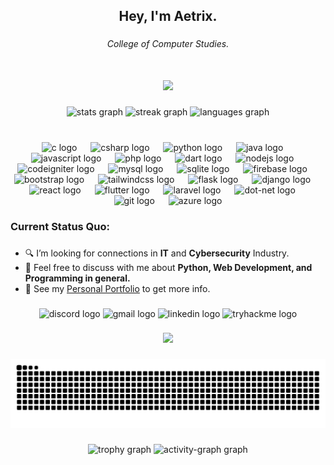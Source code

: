 <h2 align="center">Hey, I'm Aetrix.</h2>

###

<h6 align="center">College of Computer Studies.</h6>

###

<br clear="both">

<div align="center">
  <img height="300" src="https://i.gifer.com/1KHE.gif"  />
</div>

###

<div align="center">
  <img src="https://github-readme-stats.vercel.app/api?username=Zedbyte&hide_title=false&hide_rank=true&show_icons=true&include_all_commits=true&count_private=true&disable_animations=false&theme=tokyonight&locale=en&hide_border=false" height="150" alt="stats graph"  />
  <img src="https://streak-stats.demolab.com?user=Zedbyte&locale=en&mode=daily&theme=tokyonight&hide_border=false&border_radius=5" height="150" alt="streak graph"  />
  <img src="https://github-readme-stats.vercel.app/api/top-langs?username=Zedbyte&locale=en&hide_title=false&layout=compact&card_width=320&langs_count=10&theme=tokyonight&hide_border=false&custom_title=Recent%20Languages%20Used" height="150" alt="languages graph"  />
</div>

###

<br clear="both">

<div align="center">
  <img src="https://cdn.jsdelivr.net/gh/devicons/devicon/icons/c/c-original.svg" height="43" alt="c logo"  />
  <img width="14" />
  <img src="https://cdn.jsdelivr.net/gh/devicons/devicon/icons/csharp/csharp-original.svg" height="43" alt="csharp logo"  />
  <img width="14" />
  <img src="https://cdn.jsdelivr.net/gh/devicons/devicon/icons/python/python-original.svg" height="43" alt="python logo"  />
  <img width="14" />
  <img src="https://cdn.jsdelivr.net/gh/devicons/devicon/icons/java/java-original.svg" height="43" alt="java logo"  />
  <img width="14" />
  <img src="https://cdn.jsdelivr.net/gh/devicons/devicon/icons/javascript/javascript-original.svg" height="43" alt="javascript logo"  />
  <img width="14" />
  <img src="https://cdn.jsdelivr.net/gh/devicons/devicon/icons/php/php-original.svg" height="43" alt="php logo"  />
  <img width="14" />
  <img src="https://cdn.simpleicons.org/dart/0175C2" height="43" alt="dart logo"  />
  <img width="14" />
  <img src="https://cdn.simpleicons.org/nodedotjs/339933" height="43" alt="nodejs logo"  />
  <img width="14" />
  <img src="https://cdn.simpleicons.org/codeigniter/EF4223" height="43" alt="codeigniter logo"  />
  <img width="14" />
  <img src="https://cdn.jsdelivr.net/gh/devicons/devicon/icons/mysql/mysql-original.svg" height="43" alt="mysql logo"  />
  <img width="14" />
  <img src="https://cdn.jsdelivr.net/gh/devicons/devicon/icons/sqlite/sqlite-original.svg" height="43" alt="sqlite logo"  />
  <img width="14" />
  <img src="https://cdn.jsdelivr.net/gh/devicons/devicon/icons/firebase/firebase-plain.svg" height="43" alt="firebase logo"  />
  <img width="14" />
  <img src="https://cdn.simpleicons.org/bootstrap/7952B3" height="43" alt="bootstrap logo"  />
  <img width="14" />
  <img src="https://cdn.simpleicons.org/tailwindcss/06B6D4" height="43" alt="tailwindcss logo"  />
  <img width="14" />
  <img src="https://cdn.simpleicons.org/flask/000000" height="43" alt="flask logo"  />
  <img width="14" />
  <img src="https://cdn.simpleicons.org/django/092E20" height="43" alt="django logo"  />
  <img width="14" />
  <img src="https://cdn.simpleicons.org/react/61DAFB" height="43" alt="react logo"  />
  <img width="14" />
  <img src="https://cdn.simpleicons.org/flutter/02569B" height="43" alt="flutter logo"  />
  <img width="14" />
  <img src="https://cdn.simpleicons.org/laravel/FF2D20" height="43" alt="laravel logo"  />
  <img width="14" />
  <img src="https://cdn.jsdelivr.net/gh/devicons/devicon/icons/dot-net/dot-net-original.svg" height="43" alt="dot-net logo"  />
  <img width="14" />
  <img src="https://cdn.simpleicons.org/git/F05032" height="43" alt="git logo"  />
  <img width="14" />
  <img src="https://cdn.jsdelivr.net/gh/devicons/devicon/icons/azure/azure-original.svg" height="43" alt="azure logo"  />
</div>

###

<h3 align="left">Current Status Quo:</h3>

###

- 🔍 I’m looking for connections in <strong>IT</strong> and <strong>Cybersecurity</strong> Industry.
- 💬 Feel free to discuss with me about <strong>Python, Web Development, and Programming in general.</strong>
- 👀 See my [Personal Portfolio](https://aetrix.netlify.app/index.html) to get more info.

###

<div align="center">
  <img src="https://img.shields.io/static/v1?message=Discord&logo=discord&label=&color=7289DA&logoColor=white&labelColor=&style=for-the-badge" height="35" alt="discord logo"  />
  <img src="https://img.shields.io/static/v1?message=Gmail&logo=gmail&label=&color=D14836&logoColor=white&labelColor=&style=for-the-badge" height="35" alt="gmail logo"  />
  <img src="https://img.shields.io/static/v1?message=LinkedIn&logo=linkedin&label=&color=0077B5&logoColor=white&labelColor=&style=for-the-badge" height="35" alt="linkedin logo"  />
  <img src="https://img.shields.io/static/v1?message=TryHackMe&logo=tryhackme&label=&color=88cc14&logoColor=white&labelColor=&style=for-the-badge" height="35" alt="tryhackme logo"  />
</div>

###

<div align="center">
  <img src="https://visitor-badge.laobi.icu/badge?page_id=Zedbyte.Zedbyte&left_color=darkslategray&right_color=darkslategrey&left_text=Profile%20Views"  />
</div>

###

<img src="https://raw.githubusercontent.com/Zedbyte/Zedbyte/output/snake.svg" alt="Snake animation" />

###

<div align="center">
  <img src="https://github-profile-trophy.vercel.app?username=Zedbyte&theme=dracula&column=-1&row=1&margin-w=8&margin-h=8&no-bg=false&no-frame=false&order=4" height="150" alt="trophy graph"  />
  <img src="https://github-readme-activity-graph.vercel.app/graph?username=Zedbyte&radius=16&theme=react&area=true&order=5" height="300" alt="activity-graph graph"  />
</div>

###
